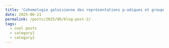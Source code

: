 ```yaml
---
title: 'Cohomologie galoisienne des représentations p-adiques et groupes de Selmer'
date: 2025-06-21
permalink: /posts/2025/06/blog-post-2/
tags:
  - cool posts
  - category1
  - category2
---
```



